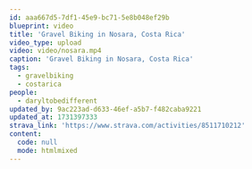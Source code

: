 ```yaml
---
id: aaa667d5-7df1-45e9-bc71-5e8b048ef29b
blueprint: video
title: 'Gravel Biking in Nosara, Costa Rica'
video_type: upload
video: video/nosara.mp4
caption: 'Gravel Biking in Nosara, Costa Rica'
tags:
  - gravelbiking
  - costarica
people:
  - daryltobedifferent
updated_by: 9ac223ad-d633-46ef-a5b7-f482caba9221
updated_at: 1731397333
strava_link: 'https://www.strava.com/activities/8511710212'
content:
  code: null
  mode: htmlmixed
---
```

